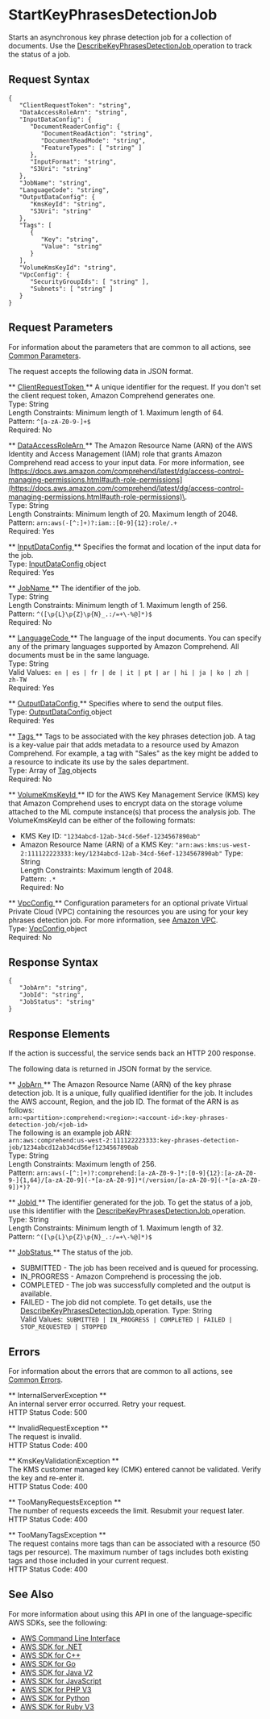 # StartKeyPhrasesDetectionJob<a name="API_StartKeyPhrasesDetectionJob"></a>

Starts an asynchronous key phrase detection job for a collection of documents\. Use the [ DescribeKeyPhrasesDetectionJob ](API_DescribeKeyPhrasesDetectionJob.md) operation to track the status of a job\.

## Request Syntax<a name="API_StartKeyPhrasesDetectionJob_RequestSyntax"></a>

```
{
   "ClientRequestToken": "string",
   "DataAccessRoleArn": "string",
   "InputDataConfig": { 
      "DocumentReaderConfig": { 
         "DocumentReadAction": "string",
         "DocumentReadMode": "string",
         "FeatureTypes": [ "string" ]
      },
      "InputFormat": "string",
      "S3Uri": "string"
   },
   "JobName": "string",
   "LanguageCode": "string",
   "OutputDataConfig": { 
      "KmsKeyId": "string",
      "S3Uri": "string"
   },
   "Tags": [ 
      { 
         "Key": "string",
         "Value": "string"
      }
   ],
   "VolumeKmsKeyId": "string",
   "VpcConfig": { 
      "SecurityGroupIds": [ "string" ],
      "Subnets": [ "string" ]
   }
}
```

## Request Parameters<a name="API_StartKeyPhrasesDetectionJob_RequestParameters"></a>

For information about the parameters that are common to all actions, see [Common Parameters](CommonParameters.md)\.

The request accepts the following data in JSON format\.

 ** [ ClientRequestToken ](#API_StartKeyPhrasesDetectionJob_RequestSyntax) **   <a name="comprehend-StartKeyPhrasesDetectionJob-request-ClientRequestToken"></a>
A unique identifier for the request\. If you don't set the client request token, Amazon Comprehend generates one\.  
Type: String  
Length Constraints: Minimum length of 1\. Maximum length of 64\.  
Pattern: `^[a-zA-Z0-9-]+$`   
Required: No

 ** [ DataAccessRoleArn ](#API_StartKeyPhrasesDetectionJob_RequestSyntax) **   <a name="comprehend-StartKeyPhrasesDetectionJob-request-DataAccessRoleArn"></a>
The Amazon Resource Name \(ARN\) of the AWS Identity and Access Management \(IAM\) role that grants Amazon Comprehend read access to your input data\. For more information, see [https://docs.aws.amazon.com/comprehend/latest/dg/access-control-managing-permissions.html#auth-role-permissions](https://docs.aws.amazon.com/comprehend/latest/dg/access-control-managing-permissions.html#auth-role-permissions)\.  
Type: String  
Length Constraints: Minimum length of 20\. Maximum length of 2048\.  
Pattern: `arn:aws(-[^:]+)?:iam::[0-9]{12}:role/.+`   
Required: Yes

 ** [ InputDataConfig ](#API_StartKeyPhrasesDetectionJob_RequestSyntax) **   <a name="comprehend-StartKeyPhrasesDetectionJob-request-InputDataConfig"></a>
Specifies the format and location of the input data for the job\.  
Type: [ InputDataConfig ](API_InputDataConfig.md) object  
Required: Yes

 ** [ JobName ](#API_StartKeyPhrasesDetectionJob_RequestSyntax) **   <a name="comprehend-StartKeyPhrasesDetectionJob-request-JobName"></a>
The identifier of the job\.  
Type: String  
Length Constraints: Minimum length of 1\. Maximum length of 256\.  
Pattern: `^([\p{L}\p{Z}\p{N}_.:/=+\-%@]*)$`   
Required: No

 ** [ LanguageCode ](#API_StartKeyPhrasesDetectionJob_RequestSyntax) **   <a name="comprehend-StartKeyPhrasesDetectionJob-request-LanguageCode"></a>
The language of the input documents\. You can specify any of the primary languages supported by Amazon Comprehend\. All documents must be in the same language\.  
Type: String  
Valid Values:` en | es | fr | de | it | pt | ar | hi | ja | ko | zh | zh-TW`   
Required: Yes

 ** [ OutputDataConfig ](#API_StartKeyPhrasesDetectionJob_RequestSyntax) **   <a name="comprehend-StartKeyPhrasesDetectionJob-request-OutputDataConfig"></a>
Specifies where to send the output files\.  
Type: [ OutputDataConfig ](API_OutputDataConfig.md) object  
Required: Yes

 ** [ Tags ](#API_StartKeyPhrasesDetectionJob_RequestSyntax) **   <a name="comprehend-StartKeyPhrasesDetectionJob-request-Tags"></a>
Tags to be associated with the key phrases detection job\. A tag is a key\-value pair that adds metadata to a resource used by Amazon Comprehend\. For example, a tag with "Sales" as the key might be added to a resource to indicate its use by the sales department\.  
Type: Array of [ Tag ](API_Tag.md) objects  
Required: No

 ** [ VolumeKmsKeyId ](#API_StartKeyPhrasesDetectionJob_RequestSyntax) **   <a name="comprehend-StartKeyPhrasesDetectionJob-request-VolumeKmsKeyId"></a>
ID for the AWS Key Management Service \(KMS\) key that Amazon Comprehend uses to encrypt data on the storage volume attached to the ML compute instance\(s\) that process the analysis job\. The VolumeKmsKeyId can be either of the following formats:  
+ KMS Key ID: `"1234abcd-12ab-34cd-56ef-1234567890ab"` 
+ Amazon Resource Name \(ARN\) of a KMS Key: `"arn:aws:kms:us-west-2:111122223333:key/1234abcd-12ab-34cd-56ef-1234567890ab"` 
Type: String  
Length Constraints: Maximum length of 2048\.  
Pattern: `.*`   
Required: No

 ** [ VpcConfig ](#API_StartKeyPhrasesDetectionJob_RequestSyntax) **   <a name="comprehend-StartKeyPhrasesDetectionJob-request-VpcConfig"></a>
 Configuration parameters for an optional private Virtual Private Cloud \(VPC\) containing the resources you are using for your key phrases detection job\. For more information, see [Amazon VPC](https://docs.aws.amazon.com/vpc/latest/userguide/what-is-amazon-vpc.html)\.   
Type: [ VpcConfig ](API_VpcConfig.md) object  
Required: No

## Response Syntax<a name="API_StartKeyPhrasesDetectionJob_ResponseSyntax"></a>

```
{
   "JobArn": "string",
   "JobId": "string",
   "JobStatus": "string"
}
```

## Response Elements<a name="API_StartKeyPhrasesDetectionJob_ResponseElements"></a>

If the action is successful, the service sends back an HTTP 200 response\.

The following data is returned in JSON format by the service\.

 ** [ JobArn ](#API_StartKeyPhrasesDetectionJob_ResponseSyntax) **   <a name="comprehend-StartKeyPhrasesDetectionJob-response-JobArn"></a>
The Amazon Resource Name \(ARN\) of the key phrase detection job\. It is a unique, fully qualified identifier for the job\. It includes the AWS account, Region, and the job ID\. The format of the ARN is as follows:  
 `arn:<partition>:comprehend:<region>:<account-id>:key-phrases-detection-job/<job-id>`   
The following is an example job ARN:  
 `arn:aws:comprehend:us-west-2:111122223333:key-phrases-detection-job/1234abcd12ab34cd56ef1234567890ab`   
Type: String  
Length Constraints: Maximum length of 256\.  
Pattern: `arn:aws(-[^:]+)?:comprehend:[a-zA-Z0-9-]*:[0-9]{12}:[a-zA-Z0-9-]{1,64}/[a-zA-Z0-9](-*[a-zA-Z0-9])*(/version/[a-zA-Z0-9](-*[a-zA-Z0-9])*)?` 

 ** [ JobId ](#API_StartKeyPhrasesDetectionJob_ResponseSyntax) **   <a name="comprehend-StartKeyPhrasesDetectionJob-response-JobId"></a>
The identifier generated for the job\. To get the status of a job, use this identifier with the [ DescribeKeyPhrasesDetectionJob ](API_DescribeKeyPhrasesDetectionJob.md) operation\.  
Type: String  
Length Constraints: Minimum length of 1\. Maximum length of 32\.  
Pattern: `^([\p{L}\p{Z}\p{N}_.:/=+\-%@]*)$` 

 ** [ JobStatus ](#API_StartKeyPhrasesDetectionJob_ResponseSyntax) **   <a name="comprehend-StartKeyPhrasesDetectionJob-response-JobStatus"></a>
The status of the job\.   
+ SUBMITTED \- The job has been received and is queued for processing\.
+ IN\_PROGRESS \- Amazon Comprehend is processing the job\.
+ COMPLETED \- The job was successfully completed and the output is available\.
+ FAILED \- The job did not complete\. To get details, use the [ DescribeKeyPhrasesDetectionJob ](API_DescribeKeyPhrasesDetectionJob.md) operation\.
Type: String  
Valid Values:` SUBMITTED | IN_PROGRESS | COMPLETED | FAILED | STOP_REQUESTED | STOPPED` 

## Errors<a name="API_StartKeyPhrasesDetectionJob_Errors"></a>

For information about the errors that are common to all actions, see [Common Errors](CommonErrors.md)\.

 ** InternalServerException **   
An internal server error occurred\. Retry your request\.  
HTTP Status Code: 500

 ** InvalidRequestException **   
The request is invalid\.  
HTTP Status Code: 400

 ** KmsKeyValidationException **   
The KMS customer managed key \(CMK\) entered cannot be validated\. Verify the key and re\-enter it\.  
HTTP Status Code: 400

 ** TooManyRequestsException **   
The number of requests exceeds the limit\. Resubmit your request later\.  
HTTP Status Code: 400

 ** TooManyTagsException **   
The request contains more tags than can be associated with a resource \(50 tags per resource\)\. The maximum number of tags includes both existing tags and those included in your current request\.   
HTTP Status Code: 400

## See Also<a name="API_StartKeyPhrasesDetectionJob_SeeAlso"></a>

For more information about using this API in one of the language\-specific AWS SDKs, see the following:
+  [ AWS Command Line Interface](https://docs.aws.amazon.com/goto/aws-cli/comprehend-2017-11-27/StartKeyPhrasesDetectionJob) 
+  [ AWS SDK for \.NET](https://docs.aws.amazon.com/goto/DotNetSDKV3/comprehend-2017-11-27/StartKeyPhrasesDetectionJob) 
+  [ AWS SDK for C\+\+](https://docs.aws.amazon.com/goto/SdkForCpp/comprehend-2017-11-27/StartKeyPhrasesDetectionJob) 
+  [ AWS SDK for Go](https://docs.aws.amazon.com/goto/SdkForGoV1/comprehend-2017-11-27/StartKeyPhrasesDetectionJob) 
+  [ AWS SDK for Java V2](https://docs.aws.amazon.com/goto/SdkForJavaV2/comprehend-2017-11-27/StartKeyPhrasesDetectionJob) 
+  [ AWS SDK for JavaScript](https://docs.aws.amazon.com/goto/AWSJavaScriptSDK/comprehend-2017-11-27/StartKeyPhrasesDetectionJob) 
+  [ AWS SDK for PHP V3](https://docs.aws.amazon.com/goto/SdkForPHPV3/comprehend-2017-11-27/StartKeyPhrasesDetectionJob) 
+  [ AWS SDK for Python](https://docs.aws.amazon.com/goto/boto3/comprehend-2017-11-27/StartKeyPhrasesDetectionJob) 
+  [ AWS SDK for Ruby V3](https://docs.aws.amazon.com/goto/SdkForRubyV3/comprehend-2017-11-27/StartKeyPhrasesDetectionJob) 